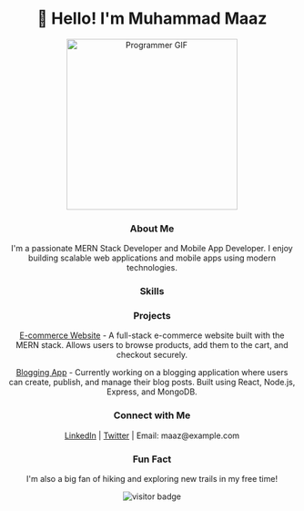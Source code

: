 <!-- Header -->
<h1 align="center">👋 Hello! I'm Muhammad Maaz</h1>

<!-- Animated Programmer Image -->
<p align="center">
  <img src="https://media.giphy.com/media/ZVik7pBtu9dNS/giphy.gif" alt="Programmer GIF" width="300">
</p>

<!-- About Me -->
<h3 align="center">About Me</h3>
<p align="center">
  I'm a passionate MERN Stack Developer and Mobile App Developer. I enjoy building scalable web applications and mobile apps using modern technologies.
</p>

<!-- Skills -->
<h3 align="center">Skills</h3>
<p align="center">
  <i class="fab fa-html5" title="HTML5"></i>
  <i class="fab fa-css3-alt" title="CSS3"></i>
  <i class="fab fa-js" title="JavaScript"></i>
  <i class="fab fa-react" title="React"></i>
  <i class="fab fa-node-js" title="Node.js"></i>
  <i class="fas fa-mobile-alt" title="Mobile Development"></i>
  <i class="fas fa-shopping-cart" title="E-commerce"></i>
  <i class="far fa-edit" title="Blogging"></i>
</p>

<!-- Projects -->
<h3 align="center">Projects</h3>

<!-- Project 1: E-commerce Website -->
<p align="center">
  <a href="link_to_ecommerce_project">E-commerce Website</a> - A full-stack e-commerce website built with the MERN stack. Allows users to browse products, add them to the cart, and checkout securely.
</p>

<!-- Project 2: Blogging App -->
<p align="center">
  <a href="link_to_blogging_project">Blogging App</a> - Currently working on a blogging application where users can create, publish, and manage their blog posts. Built using React, Node.js, Express, and MongoDB.
</p>

<!-- Connect with Me -->
<h3 align="center">Connect with Me</h3>
<p align="center">
  <a href="link_to_linkedin_profile">LinkedIn</a> | <a href="link_to_twitter_profile">Twitter</a> | Email: maaz@example.com
</p>

<!-- Fun Fact -->
<h3 align="center">Fun Fact</h3>
<p align="center">
  I'm also a big fan of hiking and exploring new trails in my free time!
</p>

<!-- Footer -->
<p align="center">
  <img src="https://visitor-badge.laobi.icu/badge?page_id=muhammad-maaz.muhammad-maaz" alt="visitor badge"> 
</p>
